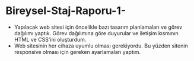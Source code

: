 # Bireysel-Staj-Raporu-1-

- Yapılacak web sitesi için öncelikle bazı tasarım planlamaları ve görev dağılımı yaptık. Görev dağılımına göre duyurular ve iletişim kısmının HTML ve CSS'ini oluşturdum.
- Web sitesinin her cihaza uyumlu olması gerekiyordu. Bu yüzden sitenin responsive olması için gereken ayarlamaları yaptım.
